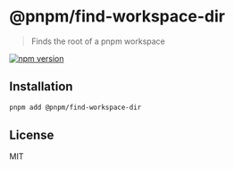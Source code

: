 # @pnpm/find-workspace-dir

> Finds the root of a pnpm workspace

[![npm version](https://img.shields.io/npm/v/@pnpm/find-workspace-dir.svg)](https://www.npmjs.com/package/@pnpm/find-workspace-dir)

## Installation

```sh
pnpm add @pnpm/find-workspace-dir
```

## License

MIT
